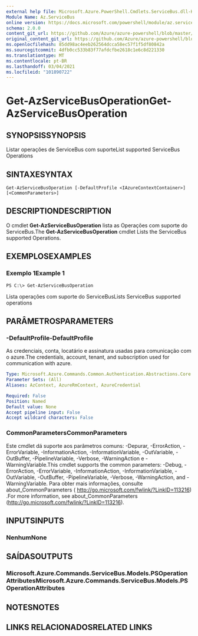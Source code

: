 ```yaml
---
external help file: Microsoft.Azure.PowerShell.Cmdlets.ServiceBus.dll-Help.xml
Module Name: Az.ServiceBus
online version: https://docs.microsoft.com/powershell/module/az.servicebus/get-azservicebusoperation
schema: 2.0.0
content_git_url: https://github.com/Azure/azure-powershell/blob/master/src/ServiceBus/ServiceBus/help/Get-AzServiceBusOperation.md
original_content_git_url: https://github.com/Azure/azure-powershell/blob/master/src/ServiceBus/ServiceBus/help/Get-AzServiceBusOperation.md
ms.openlocfilehash: 85dd98ac4eeb262564dcca58ec57f1f5df80842a
ms.sourcegitcommit: 4dfb0cc533b83f77afdcfbe2618c1e6c8d221330
ms.translationtype: MT
ms.contentlocale: pt-BR
ms.lasthandoff: 03/04/2021
ms.locfileid: "101890722"
---
```

# <span data-ttu-id="1412d-101">Get-AzServiceBusOperation</span><span class="sxs-lookup"><span data-stu-id="1412d-101">Get-AzServiceBusOperation</span></span>

## <span data-ttu-id="1412d-102">SYNOPSIS</span><span class="sxs-lookup"><span data-stu-id="1412d-102">SYNOPSIS</span></span>
<span data-ttu-id="1412d-103">Listar operações de ServiceBus com suporte</span><span class="sxs-lookup"><span data-stu-id="1412d-103">List supported ServiceBus Operations</span></span>

## <span data-ttu-id="1412d-104">SINTAXE</span><span class="sxs-lookup"><span data-stu-id="1412d-104">SYNTAX</span></span>

```
Get-AzServiceBusOperation [-DefaultProfile <IAzureContextContainer>] [<CommonParameters>]
```

## <span data-ttu-id="1412d-105">DESCRIPTION</span><span class="sxs-lookup"><span data-stu-id="1412d-105">DESCRIPTION</span></span>
<span data-ttu-id="1412d-106">O cmdlet **Get-AzServiceBusOperation** lista as Operações com suporte do ServiceBus.</span><span class="sxs-lookup"><span data-stu-id="1412d-106">The **Get-AzServiceBusOperation** cmdlet Lists the ServiceBus supported Operations.</span></span>

## <span data-ttu-id="1412d-107">EXEMPLOS</span><span class="sxs-lookup"><span data-stu-id="1412d-107">EXAMPLES</span></span>

### <span data-ttu-id="1412d-108">Exemplo 1</span><span class="sxs-lookup"><span data-stu-id="1412d-108">Example 1</span></span>
```
PS C:\> Get-AzServiceBusOperation
```

<span data-ttu-id="1412d-109">Lista operações com suporte do ServiceBus</span><span class="sxs-lookup"><span data-stu-id="1412d-109">Lists ServiceBus supported operations</span></span>

## <span data-ttu-id="1412d-110">PARÂMETROS</span><span class="sxs-lookup"><span data-stu-id="1412d-110">PARAMETERS</span></span>

### <span data-ttu-id="1412d-111">-DefaultProfile</span><span class="sxs-lookup"><span data-stu-id="1412d-111">-DefaultProfile</span></span>
<span data-ttu-id="1412d-112">As credenciais, conta, locatário e assinatura usadas para comunicação com o azure.</span><span class="sxs-lookup"><span data-stu-id="1412d-112">The credentials, account, tenant, and subscription used for communication with azure.</span></span>

```yaml
Type: Microsoft.Azure.Commands.Common.Authentication.Abstractions.Core.IAzureContextContainer
Parameter Sets: (All)
Aliases: AzContext, AzureRmContext, AzureCredential

Required: False
Position: Named
Default value: None
Accept pipeline input: False
Accept wildcard characters: False
```

### <span data-ttu-id="1412d-113">CommonParameters</span><span class="sxs-lookup"><span data-stu-id="1412d-113">CommonParameters</span></span>
<span data-ttu-id="1412d-114">Este cmdlet dá suporte aos parâmetros comuns: -Depurar, -ErrorAction, -ErrorVariable, -InformationAction, -InformationVariable, -OutVariable, -OutBuffer, -PipelineVariable, -Verbose, -WarningAction e -WarningVariable.</span><span class="sxs-lookup"><span data-stu-id="1412d-114">This cmdlet supports the common parameters: -Debug, -ErrorAction, -ErrorVariable, -InformationAction, -InformationVariable, -OutVariable, -OutBuffer, -PipelineVariable, -Verbose, -WarningAction, and -WarningVariable.</span></span> <span data-ttu-id="1412d-115">Para obter mais informações, consulte about_CommonParameters ( http://go.microsoft.com/fwlink/?LinkID=113216) .</span><span class="sxs-lookup"><span data-stu-id="1412d-115">For more information, see about_CommonParameters (http://go.microsoft.com/fwlink/?LinkID=113216).</span></span>

## <span data-ttu-id="1412d-116">INPUTS</span><span class="sxs-lookup"><span data-stu-id="1412d-116">INPUTS</span></span>

### <span data-ttu-id="1412d-117">Nenhum</span><span class="sxs-lookup"><span data-stu-id="1412d-117">None</span></span>

## <span data-ttu-id="1412d-118">SAÍDAS</span><span class="sxs-lookup"><span data-stu-id="1412d-118">OUTPUTS</span></span>

### <span data-ttu-id="1412d-119">Microsoft.Azure.Commands.ServiceBus.Models.PSOperationAttributes</span><span class="sxs-lookup"><span data-stu-id="1412d-119">Microsoft.Azure.Commands.ServiceBus.Models.PSOperationAttributes</span></span>

## <span data-ttu-id="1412d-120">NOTES</span><span class="sxs-lookup"><span data-stu-id="1412d-120">NOTES</span></span>

## <span data-ttu-id="1412d-121">LINKS RELACIONADOS</span><span class="sxs-lookup"><span data-stu-id="1412d-121">RELATED LINKS</span></span>
